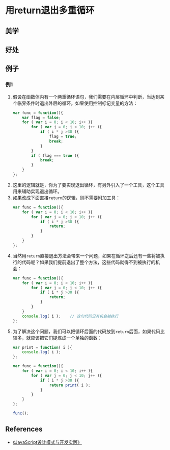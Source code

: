 # 用return退出多重循环

## 美学


## 好处


## 例子
### 例1
1. 假设在函数体内有一个两重循环语句，我们需要在内层循环中判断，当达到某个临界条件时退出外层的循环。如果使用控制标记变量的方法：
    ```js
    var func = function(){
        var flag = false;
        for ( var i = 0; i < 10; i++ ){
            for ( var j = 0; j < 10; j++ ){
                if ( i * j >30 ){
                    flag = true;
                    break;
                }
            }
            if ( flag === true ){
                break;
            }
        }
    };
    ```
2. 这里的逻辑就是，你为了要实现退出循环，有另外引入了一个工具，这个工具用来辅助实现退出循环。
3. 如果改成下面直接`return`的逻辑，则不需要附加工具：
    ```js
    var func = function(){
        for ( var i = 0; i < 10; i++ ){
            for ( var j = 0; j < 10; j++ ){
                if ( i * j >30 ){
                    return;
                }
            }
        }
    };
    ```
4. 当然用`return`直接退出方法会带来一个问题，如果在循环之后还有一些将被执行的代码呢？如果我们提前退出了整个方法，这些代码就得不到被执行的机会：
    ```js
    var func = function(){
        for ( var i = 0; i < 10; i++ ){
            for ( var j = 0; j < 10; j++ ){
                if ( i * j >30 ){
                    return;
                }
            }
        }
        console.log( i );    // 这句代码没有机会被执行
    };
    ```
5. 为了解决这个问题，我们可以把循环后面的代码放到`return`后面，如果代码比较多，就应该把它们提炼成一个单独的函数：
    ```js
    var print = function( i ){
        console.log( i );
    };

    var func = function(){
        for ( var i = 0; i < 10; i++ ){
            for ( var j = 0; j < 10; j++ ){
                if ( i * j >30 ){
                    return print( i );
                }
            }
        }
    };

    func();
    ```


## References
* [《JavaScript设计模式与开发实践》](https://book.douban.com/subject/26382780/)
